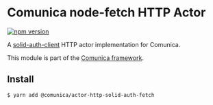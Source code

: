 # Comunica node-fetch HTTP Actor

[![npm version](https://badge.fury.io/js/%40comunica%2Factor-http-solid-auth-fetch.svg)](https://www.npmjs.com/package/@comunica/actor-http-solid-auth-fetch)

A [solid-auth-client](https://github.com/solid/solid-auth-client) HTTP actor implementation for Comunica.

This module is part of the [Comunica framework](https://github.com/comunica/comunica).

## Install

```bash
$ yarn add @comunica/actor-http-solid-auth-fetch
```
